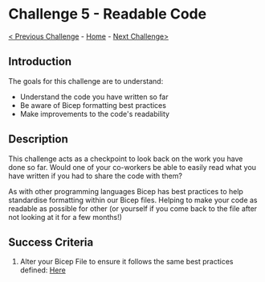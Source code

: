 # Challenge 5 - Readable Code

[< Previous Challenge](./Bicep-Challenge-04.md) - [Home](../README.md) - [Next Challenge>](./Bicep-Challenge-06.md)

## Introduction

The goals for this challenge are to understand:
- Understand the code you have written so far
- Be aware of Bicep formatting best practices 
- Make improvements to the code's readability
## Description

This challenge acts as a checkpoint to look back on the work you have done so far. Would one of your co-workers be able to easily read what you have written if you had to share the code with them?

As with other programming languages Bicep has best practices to help standardise formatting within our Bicep files. Helping to make your code as readable as possible for other (or yourself if you come back to the file after not looking at it for a few months!)

## Success Criteria

1. Alter your Bicep File to ensure it follows the same best practices defined: [Here](https://github.com/Azure/ALZ-Bicep/wiki/Contributing#bicep-file-structure)

